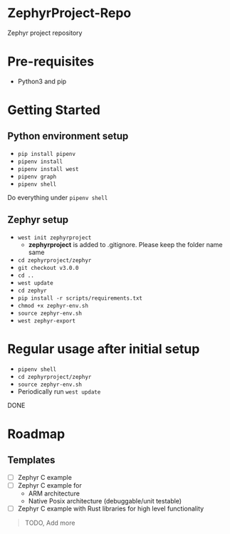 # ZephyrProject-Repo

Zephyr project repository

# Pre-requisites

- Python3 and pip

# Getting Started

## Python environment setup

- `pip install pipenv`
- `pipenv install`
- `pipenv install west`
- `pipenv graph`
- `pipenv shell`

Do everything under `pipenv shell`

## Zephyr setup

- `west init zephyrproject`
    - **zephyrproject** is added to .gitignore. Please keep the folder name same
- `cd zephyrproject/zephyr`
- `git checkout v3.0.0`
- `cd ..`
- `west update`
- `cd zephyr`
- `pip install -r scripts/requirements.txt`
- `chmod +x zephyr-env.sh`
- `source zephyr-env.sh`
- `west zephyr-export`

# Regular usage after initial setup

- `pipenv shell`
- `cd zephyrproject/zephyr`
- `source zephyr-env.sh`
- Periodically run `west update`

DONE

# Roadmap

## Templates

- [ ] Zephyr C example
- [ ] Zephyr C example for
    - ARM architecture
    - Native Posix architecture (debuggable/unit testable)
- [ ] Zephyr C example with Rust libraries for high level functionality

> TODO, Add more
